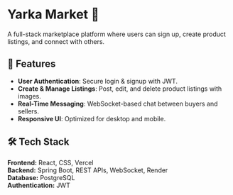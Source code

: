 # Yarka Market 🛒  
A full-stack marketplace platform where users can sign up, create product listings, and connect with others.  

## 🚀 Features
- **User Authentication**: Secure login & signup with JWT.  
- **Create & Manage Listings**: Post, edit, and delete product listings with images.  
- **Real-Time Messaging**: WebSocket-based chat between buyers and sellers.  
- **Responsive UI**: Optimized for desktop and mobile.  


## 🛠️ Tech Stack
**Frontend:** React, CSS, Vercel  
**Backend:** Spring Boot, REST APIs, WebSocket, Render  
**Database:** PostgreSQL  
**Authentication:** JWT  
